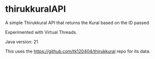# thirukkuralAPI
A simple Thirukkural API that returns the Kural based on the ID passed

Experimented with Virtual Threads.

Java version: 21

This uses the https://github.com/tk120404/thirukkural repo for its data.
